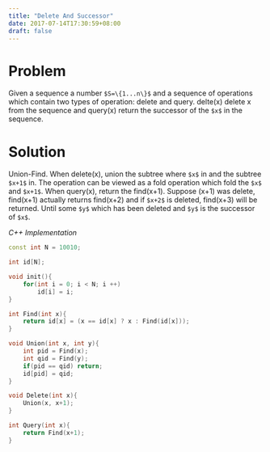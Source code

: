```yaml
---
title: "Delete And Successor"
date: 2017-07-14T17:30:59+08:00
draft: false
---
```


# Problem

Given a sequence a number `$S=\{1...n\}$` and a sequence of operations which contain two types of operation: delete and query. delte(x) delete x from the sequence and query(x) return the successor of the `$x$` in the sequence.

# Solution

Union-Find. When delete(x), union the subtree where `$x$` in and the subtree `$x+1$` in. The operation can be viewed as a fold operation which fold the `$x$` and `$x+1$`. When query(x), return the find(x+1). Suppose (x+1) was delete, find(x+1) actually returns find(x+2) and if `$x+2$` is deleted, find(x+3) will be returned. Until some `$y$` which has been deleted and `$y$` is the successor of `$x$`.

*C++ Implementation*

```c++
const int N = 10010;

int id[N];

void init(){
    for(int i = 0; i < N; i ++)
        id[i] = i;
}

int Find(int x){
    return id[x] = (x == id[x] ? x : Find(id[x]));
}

void Union(int x, int y){
    int pid = Find(x);
    int qid = Find(y);
    if(pid == qid) return;
    id[pid] = qid;
}

void Delete(int x){
    Union(x, x+1);
}

int Query(int x){
    return Find(x+1);
}
```